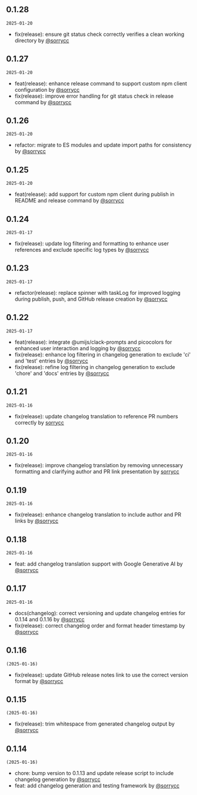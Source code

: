 ## 0.1.28

`2025-01-20`

- fix(release): ensure git status check correctly verifies a clean working directory by [@sorrycc](https://github.com/sorrycc)


## 0.1.27

`2025-01-20`

- feat(release): enhance release command to support custom npm client configuration by [@sorrycc](https://github.com/sorrycc)
- fix(release): improve error handling for git status check in release command by [@sorrycc](https://github.com/sorrycc)


## 0.1.26

`2025-01-20`

- refactor: migrate to ES modules and update import paths for consistency by [@sorrycc](https://github.com/sorrycc)


## 0.1.25

`2025-01-20`

- feat(release): add support for custom npm client during publish in README and release command by [@sorrycc](https://github.com/sorrycc)


## 0.1.24

`2025-01-17`

- fix(release): update log filtering and formatting to enhance user references and exclude specific log types by [@sorrycc](https://github.com/sorrycc)


## 0.1.23

`2025-01-17`

- refactor(release): replace spinner with taskLog for improved logging during publish, push, and GitHub release creation by [@sorrycc](https://github.com/sorrycc)


## 0.1.22

`2025-01-17`

- feat(release): integrate @umijs/clack-prompts and picocolors for enhanced user interaction and logging by [@sorrycc](https://github.com/sorrycc)
- fix(release): enhance log filtering in changelog generation to exclude 'ci' and 'test' entries by [@sorrycc](https://github.com/sorrycc)
- fix(release): refine log filtering in changelog generation to exclude 'chore' and 'docs' entries by [@sorrycc](https://github.com/sorrycc)


## 0.1.21

`2025-01-16`

- fix(release): update changelog translation to reference PR numbers correctly by [sorrycc](https://github.com/sorrycc)


## 0.1.20

`2025-01-16`

- fix(release): improve changelog translation by removing unnecessary formatting and clarifying author and PR link presentation by [sorrycc](https://github.com/sorrycc)


## 0.1.19

`2025-01-16`

- fix(release): enhance changelog translation to include author and PR links by [@sorrycc](https://github.com/sorrycc)


## 0.1.18

`2025-01-16`

- feat: add changelog translation support with Google Generative AI by [@sorrycc](https://github.com/sorrycc)


## 0.1.17

`2025-01-16`

- docs(changelog): correct versioning and update changelog entries for 0.1.14 and 0.1.16 by [@sorrycc](https://github.com/sorrycc)
- fix(release): correct changelog order and format header timestamp by [@sorrycc](https://github.com/sorrycc)


## 0.1.16

`(2025-01-16)`

- fix(release): update GitHub release notes link to use the correct version format by [@sorrycc](https://github.com/sorrycc)

## 0.1.15

`(2025-01-16)`

- fix(release): trim whitespace from generated changelog output by [@sorrycc](https://github.com/sorrycc)

## 0.1.14

`(2025-01-16)`

- chore: bump version to 0.1.13 and update release script to include changelog generation by [@sorrycc](https://github.com/sorrycc)
- feat: add changelog generation and testing framework by [@sorrycc](https://github.com/sorrycc)
